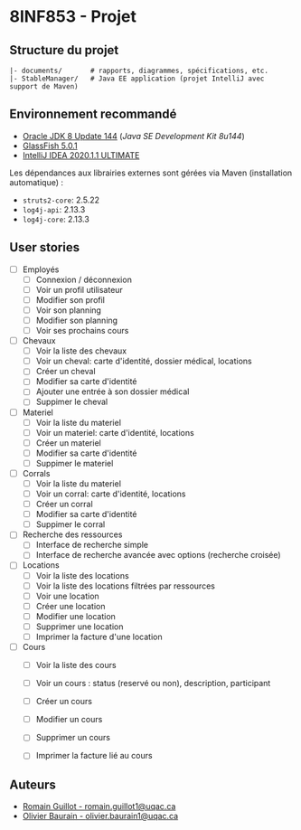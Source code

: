 # 8INF853 - Projet

## Structure du projet
```
|- documents/       # rapports, diagrammes, spécifications, etc.
|- StableManager/   # Java EE application (projet IntelliJ avec support de Maven)
```

## Environnement recommandé
- [Oracle JDK 8 Update 144](https://www.oracle.com/java/technologies/javase/javase8-archive-downloads.html) (*Java SE Development Kit 8u144*)
- [GlassFish 5.0.1](https://javaee.github.io/glassfish/download)
- [IntelliJ IDEA 2020.1.1 ULTIMATE](https://www.jetbrains.com/idea/download/#section=linux)

Les dépendances aux librairies externes sont gérées via Maven (installation automatique) :
- `struts2-core`: 2.5.22
- `log4j-api`: 2.13.3
- `log4j-core`: 2.13.3

## User stories
- [ ] Employés
    - [ ] Connexion / déconnexion
    - [ ] Voir un profil utilisateur
    - [ ] Modifier son profil
    - [ ] Voir son planning
    - [ ] Modifier son planning
    - [ ] Voir ses prochains cours
- [ ] Chevaux
    - [ ] Voir la liste des chevaux
    - [ ] Voir un cheval: carte d'identité, dossier médical, locations
    - [ ] Créer un cheval
    - [ ] Modifier sa carte d'identité
    - [ ] Ajouter une entrée à son dossier médical
    - [ ] Suppimer le cheval
- [ ] Materiel
    - [ ] Voir la liste du materiel
    - [ ] Voir un materiel: carte d'identité, locations
    - [ ] Créer un materiel
    - [ ] Modifier sa carte d'identité
    - [ ] Suppimer le materiel
- [ ] Corrals
    - [ ] Voir la liste du materiel
    - [ ] Voir un corral: carte d'identité, locations
    - [ ] Créer un corral
    - [ ] Modifier sa carte d'identité
    - [ ] Suppimer le corral
- [ ] Recherche des ressources
    - [ ] Interface de recherche simple
    - [ ] Interface de recherche avancée avec options (recherche croisée)
- [ ] Locations
    - [ ] Voir la liste des locations
    - [ ] Voir la liste des locations filtrées par ressources
    - [ ] Voir une location
    - [ ] Créer une location
    - [ ] Modifier une location
    - [ ] Supprimer une location
    - [ ] Imprimer la facture d'une location
- [ ] Cours
    - [ ] Voir la liste des cours
    - [ ] Voir un cours : status (reservé ou non), description, participant
    - [ ] Créer un cours
    - [ ] Modifier un cours
    - [ ] Supprimer un cours
    - [ ] Imprimer la facture lié au cours


## Auteurs
- [Romain Guillot - romain.guillot1@uqac.ca](mailto:romain.guillot1@uqac.ca)
- [Olivier Baurain - olivier.baurain1@uqac.ca](mailto:olivier.baurain1@uqac.ca)
